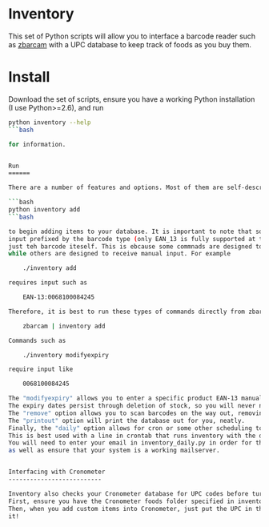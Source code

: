 Inventory
=========

This set of Python scripts will allow you to interface a barcode reader such as [zbarcam](http://zbar.sourceforge.net/) with a UPC database to keep track of foods as you buy them.


Install
=======

Download the set of scripts, ensure you have a working Python installation (I use Python>=2.6), and run 

```bash
python inventory --help
```bash

for information. 


Run
======

There are a number of features and options. Most of them are self-described. You can run

```bash
python inventory add
```bash

to begin adding items to your database. It is important to note that some of the commands require
input prefixed by the barcode type (only EAN_13 is fully supported at the moment), while others require
just teh barcode iteself. This is ebcause some commnads are designed to receive input piped from zbarcam,
while others are designed to receive manual input. For example

	./inventory add

requires input such as

	EAN-13:0068100084245

Therefore, it is best to run these types of commands directly from zbarcam, as in

	zbarcam | inventory add

Commands such as

	./inventory modifyexpiry

require input like

	0068100084245

The "modifyexpiry" allows you to enter a specific product EAN-13 manually and customize its expiry date.
The expiry dates persist through deletion of stock, so you will never need to enter expiry lengths for that particular product again.
The "remove" option allows you to scan barcodes on the way out, removing that product from your inventory.
The "printout" option will print the database out for you, neatly.
Finally, the "daily" option allows for cron or some other scheduling tool to check daily for products nearing expiry.
This is best used with a line in crontab that runs inventory with the daily option.
You will need to enter your email in inventory_daily.py in order for this to properly work,
as well as ensure that your system is a working mailserver.


Interfacing with Cronometer
--------------------------

Inventory also checks your Cronometer database for UPC codes before turning to the internet search (which is often unreliable).
First, ensure you have the Cronometer foods folder specified in inventory_grabcronometer.py (it is the global variable.
Then, when you add custom items into Cronometer, just put the UPC in the Comments section. Inventory will automatically detect
it!
